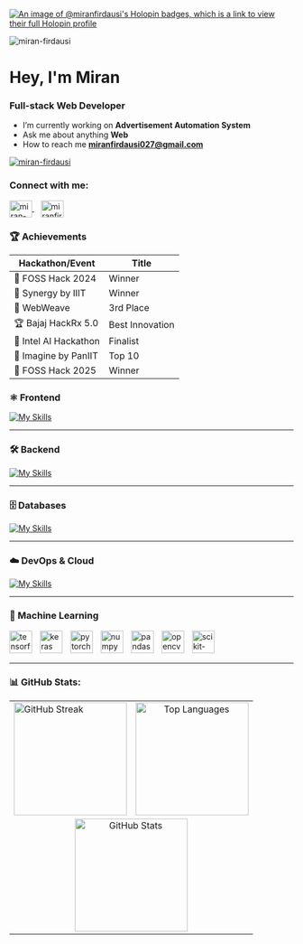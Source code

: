 [![An image of @miranfirdausi's Holopin badges, which is a link to view their full Holopin profile](https://holopin.me/miranfirdausi)](https://holopin.io/@miranfirdausi)

<p align="left"> <img src="https://komarev.com/ghpvc/?username=miran-firdausi&label=Profile%20views&color=0e75b6&style=flat" alt="miran-firdausi" /> </p>

<h1 >Hey, I'm Miran</h1>
<h3 >Full-stack Web Developer</h3>  

- I’m currently working on **Advertisement Automation System**
- Ask me about anything **Web**
- How to reach me **miranfirdausi027@gmail.com**


<p align="left"> <a href="https://github.com/ryo-ma/github-profile-trophy"><img src="https://github-profile-trophy.vercel.app/?username=miran-firdausi&margin-w=15&margin-h=15&row=2&column=3&theme=onestar" alt="miran-firdausi" /></a> </p>

### Connect with me:
<p align="left">
  <a href="https://linkedin.com/in/miran-firdausi" target="_blank">
    <img align="center" src="https://raw.githubusercontent.com/rahuldkjain/github-profile-readme-generator/master/src/images/icons/Social/linked-in-alt.svg" alt="miran-firdausi" height="30" width="40" />
  </a>
  &nbsp;&nbsp;
  <a href="mailto:miranfirdausi027@gmail.com" target="_blank">
    <img align="center" src="https://cdn-icons-png.flaticon.com/512/732/732200.png" alt="miranfirdausi027@gmail.com" height="30" width="40" />
  </a>
</p>

### 🏆 Achievements

| Hackathon/Event | Title |
|-----------------|-------|
| 🥇 FOSS Hack 2024 | Winner |
| 🥇 Synergy by IIIT | Winner |
| 🥇 WebWeave | 3rd Place |
| 🏆 Bajaj HackRx 5.0 | Best Innovation |
| 🏅 Intel AI Hackathon | Finalist |
| 🏅 Imagine by PanIIT | Top 10 |
| 🥇 FOSS Hack 2025 | Winner |


### ⚛️ Frontend
[![My Skills](https://skillicons.dev/icons?i=js,ts,react,redux,next,tailwind,sass,materialui,capacitor)](https://skillicons.dev)

---

### 🛠 Backend
[![My Skills](https://skillicons.dev/icons?i=django,nodejs,express,php,spring,flask,fastapi)](https://skillicons.dev) 

---

### 🗄 Databases
[![My Skills](https://skillicons.dev/icons?i=mongodb,mysql,postgres,firebase,sqlite)](https://skillicons.dev)

---

### ☁️ DevOps & Cloud
[![My Skills](https://skillicons.dev/icons?i=aws,azure,docker,linux,git,github,githubactions,jenkins)](https://skillicons.dev)

---

### 🤖 Machine Learning
<p align="left">
  <img src="https://cdn.jsdelivr.net/gh/devicons/devicon/icons/tensorflow/tensorflow-original.svg" alt="tensorflow" width="40" height="40" style="margin-right: 10px;"/>
  <img src="https://cdn.jsdelivr.net/gh/devicons/devicon/icons/keras/keras-original.svg" alt="keras" width="40" height="40" style="margin-right: 10px;"/>
  <img src="https://cdn.jsdelivr.net/gh/devicons/devicon/icons/pytorch/pytorch-original.svg" alt="pytorch" width="40" height="40" style="margin-right: 10px;"/>
  <img src="https://cdn.jsdelivr.net/gh/devicons/devicon/icons/numpy/numpy-original.svg" alt="numpy" width="40" height="40" style="margin-right: 10px;"/>
  <img src="https://cdn.jsdelivr.net/gh/devicons/devicon/icons/pandas/pandas-original.svg" alt="pandas" width="40" height="40" style="margin-right: 10px;"/>
  <img src="https://cdn.jsdelivr.net/gh/devicons/devicon/icons/opencv/opencv-original.svg" alt="opencv" width="40" height="40" style="margin-right: 10px;"/>
  <img src="https://cdn.jsdelivr.net/gh/devicons/devicon/icons/scikitlearn/scikitlearn-original.svg" alt="scikit-learn" width="40" height="40" style="margin-right: 10px;"/>
</p>

---


### 📊 GitHub Stats:

<table>
  <tr>
    <td>
      <img src="https://github-readme-streak-stats.herokuapp.com/?user=miran-firdausi&theme=default" alt="GitHub Streak" height="200"/>
    </td>
    <td align="center">
      <img src="https://github-readme-stats-git-main-miran-firdausis-projects.vercel.app/api/top-langs?username=miran-firdausi&show_icons=true&locale=en&layout=compact&langs_count=8" alt="Top Languages" height="200"/>
    </td>
  </tr>
  <tr>
    <td align="center" colspan="2">
      <img src="https://github-readme-stats-git-main-miran-firdausis-projects.vercel.app/api?username=miran-firdausi&show_icons=true&locale=en&include_all_commits=true&count_private=true&hide=stars&custom_title=Miran's%20GitHub%20Stats" alt="GitHub Stats" height="200"/>
    </td>
  </tr>
</table>

